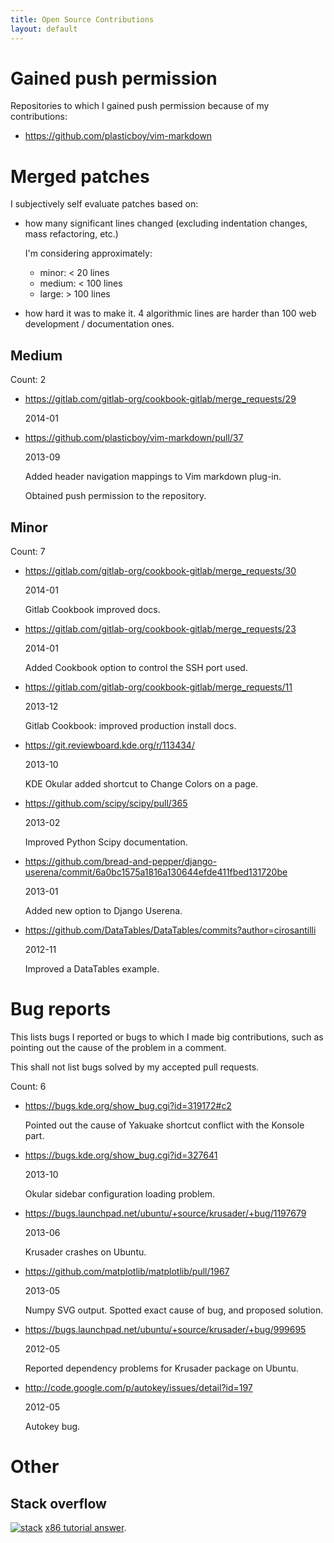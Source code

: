 ```yaml
---
title: Open Source Contributions
layout: default
---
```


<ul data-toc></ul>

# Gained push permission

Repositories to which I gained push permission because of my contributions:

- <https://github.com/plasticboy/vim-markdown>

# Merged patches

I subjectively self evaluate patches based on:

- how many significant lines changed (excluding indentation changes, mass refactoring, etc.)

    I'm considering approximately:

    - minor: < 20 lines
    - medium: < 100 lines
    - large: > 100 lines

- how hard it was to make it. 4 algorithmic lines are harder than 100 web development / documentation ones.

## Medium

Count: 2

- <https://gitlab.com/gitlab-org/cookbook-gitlab/merge_requests/29>

    2014-01

- <https://github.com/plasticboy/vim-markdown/pull/37>

    2013-09

    Added header navigation mappings to Vim markdown plug-in.

    Obtained push permission to the repository.

## Minor

Count: 7

- <https://gitlab.com/gitlab-org/cookbook-gitlab/merge_requests/30>

    2014-01

    Gitlab Cookbook improved docs.

- <https://gitlab.com/gitlab-org/cookbook-gitlab/merge_requests/23>

    2014-01

    Added Cookbook option to control the SSH port used.

- <https://gitlab.com/gitlab-org/cookbook-gitlab/merge_requests/11>

    2013-12

    Gitlab Cookbook: improved production install docs.

- <https://git.reviewboard.kde.org/r/113434/>

    2013-10

    KDE Okular added shortcut to Change Colors on a page.

- <https://github.com/scipy/scipy/pull/365>

    2013-02

    Improved Python Scipy documentation.

- <https://github.com/bread-and-pepper/django-userena/commit/6a0bc1575a1816a130644efde411fbed131720be>

    2013-01

    Added new option to Django Userena.

- <https://github.com/DataTables/DataTables/commits?author=cirosantilli>

    2012-11

    Improved a DataTables example.

# Bug reports

This lists bugs I reported or bugs to which I made big contributions,
such as pointing out the cause of the problem in a comment.

This shall not list bugs solved by my accepted pull requests.

Count: 6

- <https://bugs.kde.org/show_bug.cgi?id=319172#c2>

    Pointed out the cause of Yakuake shortcut conflict with the Konsole part.

- <https://bugs.kde.org/show_bug.cgi?id=327641>

    2013-10

    Okular sidebar configuration loading problem.

- <https://bugs.launchpad.net/ubuntu/+source/krusader/+bug/1197679>

    2013-06

    Krusader crashes on Ubuntu.

- <https://github.com/matplotlib/matplotlib/pull/1967>

    2013-05

    Numpy SVG output. Spotted exact cause of bug, and proposed solution.

- <https://bugs.launchpad.net/ubuntu/+source/krusader/+bug/999695>

    2012-05

    Reported dependency problems for Krusader package on Ubuntu.

- <http://code.google.com/p/autokey/issues/detail?id=197>

    2012-05

    Autokey bug.

# Other

## Stack overflow

[![stack](http://stackoverflow.com/users/flair/895245.png?theme=dark)](http://stackoverflow.com/users/895245/cirosantilli) [x86 tutorial answer](x86-paging).
